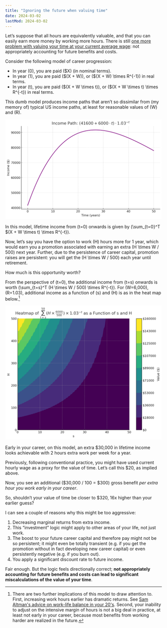 ```yaml
---
title: "Ignoring the future when valuing time"
date: 2024-03-02
lastMod: 2024-03-02
---
```


Let’s suppose that all hours are equivalently valuable, and that you can easily earn more money by working more hours. There is still [one more problem with valuing your time at your current average wage](https://joel-becker.com/personal/mistakes-valuing-time/): not appropriately accounting for future benefits and costs.

Consider the following model of career progression:

- In year \(0\), you are paid \(\$X\) (in nominal terms).
- In year \(1\), you are paid \(\$(X + W)\), or \(\$(X + W) \times R^{-1}\) in real terms.
- In year \(t\), you are paid \(\$(X + W \times t)\), or \(\$(X + W \times t) \times R^{-t}\) in real terms.

This dumb model produces income paths that aren’t so dissimilar from (my memory of) typical US income paths, at least for reasonable values of \(W\) and \(R\).

![](../../images/personal/ignoring-the-future/1.png)

In this model, lifetime income from \(t=0\) onwards is given by \(\sum_{t=0}^T \$(X + W \times t) \times R^{-t}\).

Now, let’s say you have the option to work \(H\) hours more for 1 year, which would earn you a promotion associated with earning an extra \(H \times W / 500\) next year. Further, due to the persistence of career capital, promotion raises are persistent: you will get the \(H \times W / 500\) each year until retirement.

How much is this opportunity worth? 

From the perspective of \(t=0\), the additional income from \(t=s\) onwards is worth \(\sum_{t=s}^T (H \times W / 500) \times R^{-t}\). For \(W=6,000\), \(R=1.03\), additional income as a function of \(s\) and \(H\) is as in the heat map below.[^1]

![](../../images/personal/ignoring-the-future/2.png)

Early in your career, on this model, an extra $30,000 in lifetime income looks achievable with 2 hours extra work per week for a year.

Previously, following conventional practice, you might have used current hourly wage as a proxy for the value of time. Let’s call this $20, as implied above.

Now, you see an additional \(\$30,000 / 100 = \$300\) gross benefit _per extra hour you work early in your career_.

So, shouldn’t your value of time be closer to $320, 16x higher than your earlier guess?

I can see a couple of reasons why this might be too aggressive:

1. Decreasing marginal returns from extra income.
2. This “investment” logic might apply to other areas of your life, not just work.
3. The boost to your future career capital and therefore pay might not be so persistent; it might even be totally transient (e.g. if you get the promotion without in fact developing new career capital) or even persistently negative (e.g. if you burn out).
4. You apply a significant discount rate to future income.

Fair enough. But the logic feels directionally correct; **not appropriately accounting for future benefits and costs can lead to significant miscalculations of the value of your time**.

[^1]: There are two further implications of this model to draw attention to. First, increasing work hours earlier has dramatic returns. See [Sam Altman's advice on work-life balance in your 20's](https://youtu.be/sYMqVwsewSg?si=dq48FVj9DlsssBas&t=219). Second, your inability to adjust on the intensive margin of hours is not a big deal in practice, at least not early in your career, because most benefits from working harder are realized in the future.